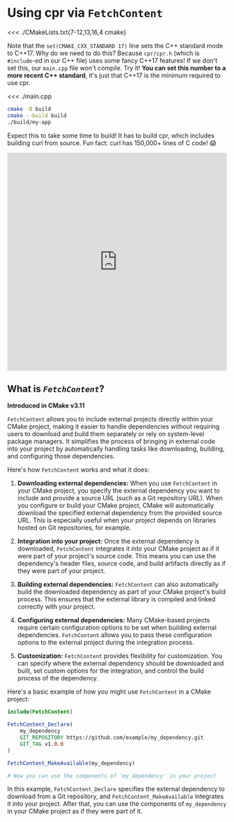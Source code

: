 # Using cpr via `FetchContent`

<<< ./CMakeLists.txt{7-12,13,16,4 cmake}

Note that the `set(CMAKE_CXX_STANDARD 17)` line sets the C++ standard mode to
C++17. Why do we need to do this? Because `cpr/cpr.h` (which is `#include`-ed in
our C++ file) uses some fancy C++17 features! If we don't set this, our
`main.cpp` file won't compile. Try it! **You can set this number to a more
recent C++ standard**, it's just that C++17 is the minimum required to use cpr.

<<< ./main.cpp

```sh
cmake -B build
cmake --build build
./build/my-app
```

Expect this to take some time to build! It has to build cpr, which includes
building curl from source. Fun fact: curl has 150,000+ lines of C code! 😱

<iframe frameborder="0" height="500" style="width: 100%" src="https://replit.com/@jcbhmr/cmakebyexampledev-cpr-fetchcontent?embed=1#CMakeLists.txt"></iframe>

## What is <dfn>`FetchContent`</dfn>?

**Introduced in CMake v3.11**

`FetchContent` allows you to include external projects directly within your
CMake project, making it easier to handle dependencies without requiring users
to download and build them separately or rely on system-level package managers.
It simplifies the process of bringing in external code into your project by
automatically handling tasks like downloading, building, and configuring those
dependencies.

Here's how `FetchContent` works and what it does:

1. **Downloading external dependencies:** When you use `FetchContent` in your
   CMake project, you specify the external dependency you want to include and
   provide a source URL (such as a Git repository URL). When you configure or
   build your CMake project, CMake will automatically download the specified
   external dependency from the provided source URL. This is especially useful
   when your project depends on libraries hosted on Git repositories, for
   example.

2. **Integration into your project:** Once the external dependency is
   downloaded, `FetchContent` integrates it into your CMake project as if it
   were part of your project's source code. This means you can use the
   dependency's header files, source code, and build artifacts directly as if
   they were part of your project.

3. **Building external dependencies:** `FetchContent` can also automatically
   build the downloaded dependency as part of your CMake project's build
   process. This ensures that the external library is compiled and linked
   correctly with your project.

4. **Configuring external dependencies:** Many CMake-based projects require
   certain configuration options to be set when building external dependencies.
   `FetchContent` allows you to pass these configuration options to the external
   project during the integration process.

5. **Customization:** `FetchContent` provides flexibility for customization. You
   can specify where the external dependency should be downloaded and built, set
   custom options for the integration, and control the build process of the
   dependency.

Here's a basic example of how you might use `FetchContent` in a CMake project:

```cmake
include(FetchContent)

FetchContent_Declare(
    my_dependency
    GIT_REPOSITORY https://github.com/example/my_dependency.git
    GIT_TAG v1.0.0
)

FetchContent_MakeAvailable(my_dependency)

# Now you can use the components of 'my_dependency' in your project
```

In this example, `FetchContent_Declare` specifies the external dependency to
download from a Git repository, and `FetchContent_MakeAvailable` integrates it
into your project. After that, you can use the components of `my_dependency` in
your CMake project as if they were part of it.
